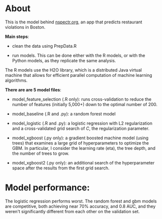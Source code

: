 # About

This is the model behind [nspectr.org](http://www.nspectr.org), an app that predicts restaurant violations in Boston.

**Main steps**:

+ clean the data using PrepData.R

+ run models. This can be done either with the R models, or with the Python models, as they replicate the same analysis.

The R models use the H2O library, which is a distributed Java virtual machine that allows for efficient parallel computation of machine learning algorithms.

**There are are 5 model files**:

+ model_feature_selection (.R only): runs cross-validation to reduce the number of features (initially 5,000+) down to the optimal number of 200.

+ model_baseline (.R and .py): a random forest model

+ model_logistic (.R and .py): a logistic regression with L2 regularization and a cross-validated grid search of $C$, the regularization parameter.

+ model_xgboost  (.py only): a gradient boosted machine model (using trees) that examines a large grid of hyperparameters to optimize the GBM. In particular, I consider the learning rate (eta), the tree depth, and the number of trees to grow.

+ model_xgboost2 (.py only): an additional search of the hyperparameter space after the results from the first grid search.

# Model performance:

The logistic regression performs worst. The random forest and gbm models are competitive, both achieving near 70% accuracy, and 0.8 AUC, and they weren't significantly different from each other on the validation set.
